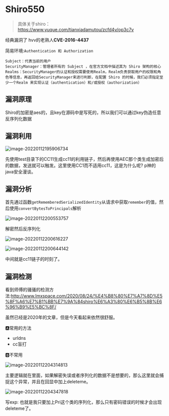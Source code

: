 # Shiro550 

>具体关于shiro： https://www.yuque.com/tianxiadamutou/zcfd4v/op3c7v

经典漏洞了 hvv的老熟人**CVE-2016-4437**

简易环境:`Authentication 和 Authorization`

```
Subject：代表当前的用户
SecurityManager：管理者所有的 Subject ，在官方文档中描述其为 Shiro 架构的核心
Realms：SecurityManager的认证和授权需要使用Realm，Realm负责获取用户的权限和角色等信息，再返回给SecurityManager来进行判断，在配置 Shiro 的时候，我们必须指定至少一个Realm 来实现认证（authentication）和/或授权（authorization）
```

## 漏洞原理

Shiro的加密是aes的，且key在源码中是写死的，所以我们可以通过key伪造任意反序列化数据

## 漏洞利用

![image-20220112195906734](https://gitee.com/Cralwer/typora-pic/raw/master/images/image-20220112195906734.png)

先使用test目录下的CC11生成cc11的利用链子，然后再使用AEC那个类生成加密后的数据，发送就可以触发。这里使用CC1而不适用cc11，这是为什么呢? p神的java安全漫谈。

## 漏洞分析

首先通过函数`getRememberedSerializedIdentity`从请求中获取`remember`的值，然后使用`convertBytesToPrincipals`解析

![image-20220112200553757](https://gitee.com/Cralwer/typora-pic/raw/master/images/image-20220112200553757.png)

解密然后反序列化

![image-20220112200616227](https://gitee.com/Cralwer/typora-pic/raw/master/images/image-20220112200616227.png)

![image-20220112200644142](https://gitee.com/Cralwer/typora-pic/raw/master/images/image-20220112200644142.png)

中间就是cc11链子的时刻了。

## 漏洞检测

看到师傅的骚骚的检测方法:http://www.lmxspace.com/2020/08/24/%E4%B8%80%E7%A7%8D%E5%8F%A6%E7%B1%BB%E7%9A%84shiro%E6%A3%80%E6%B5%8B%E6%96%B9%E5%BC%8F/

虽然已经是2020年的文章，但是今天看起来依然很舒服。

:a:常用的方法

- urldns
- cc盲打

:b:不常用

![image-20220112204314813](https://gitee.com/Cralwer/typora-pic/raw/master/images/image-20220112204314813.png)

主要逻辑就在里面，如果解密失误或者序列化的数据不是想要的，那么这里就会捕捉这个异常，并且在回显中加上deleteme。

![image-20220112204347818](https://gitee.com/Cralwer/typora-pic/raw/master/images/image-20220112204347818.png)

写exp: 也就是我只要加上Pri这个类的序列化，那么只有密码错误的时候才会出现deleteme了。

